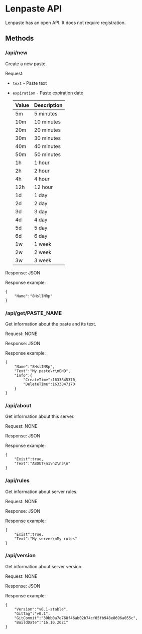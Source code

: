 # Lenpaste API
Lenpaste has an open API. It does not require registration.

## Methods
### /api/new
Create a new paste.

Request:
 - `text` - Paste text
 - `expiration` - Paste expiration date
 
   | Value | Description |
   | ----- | ----------- |
   | 5m    | 5 minutes   |
   | 10m   | 10 minutes  |
   | 20m   | 20 minutes  |
   | 30m   | 30 minutes  |
   | 40m   | 40 minutes  |
   | 50m   | 50 minutes  |
   | 1h    | 1 hour      |
   | 2h    | 2 hour      |
   | 4h    | 4 hour      |
   | 12h   | 12 hour     |
   | 1d    | 1 day       |
   | 2d    | 2 day       |
   | 3d    | 3 day       |
   | 4d    | 4 day       |
   | 5d    | 5 day       |
   | 6d    | 6 day       |
   | 1w    | 1 week      |
   | 2w    | 2 week      |
   | 3w    | 3 week      |

Response: JSON

Response example:
```
{
	"Name":"8HslINRp"
}
```

### /api/get/PASTE_NAME
Get information about the paste and its text.

Request: NONE

Response: JSON

Response example:
```
{
	"Name":"8HslINRp",
	"Text":"My paste\r\nEND",
	"Info":{
		"CreateTime":1633845370,
		"DeleteTime":1633847170
	}
}
```

### /api/about
Get information about this server.

Request: NONE

Response: JSON

Response example:
```
{
	"Exist":true,
	"Text":"ABOUT\n1\n2\n3\n"
}
```

### /api/rules
Get information about server rules.

Request: NONE

Response: JSON

Response example:
```
{
	"Exist":true,
	"Text":"My server\nMy rules"
}
```

### /api/version
Get information about server version.

Request: NONE

Response: JSON

Response example:
```
{
	"Version":"v0.1-stable",
	"GitTag":"v0.1",
	"GitCommit":"30bb0a7e768f46ab02b74cf05fb948e8696a055c",
	"BuildDate":"16.10.2021"
}
```

